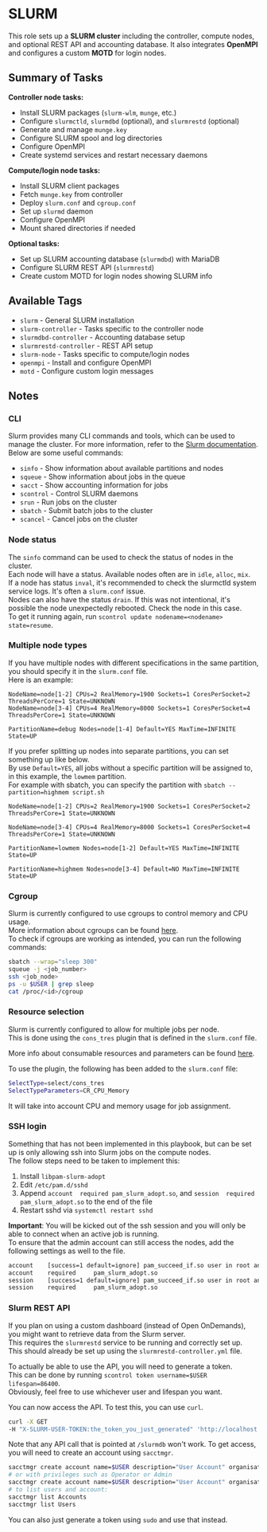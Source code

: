 # SLURM

This role sets up a **SLURM cluster** including the controller, compute nodes, and optional REST API and accounting database.
It also integrates **OpenMPI** and configures a custom **MOTD** for login nodes.

## Summary of Tasks

**Controller node tasks:**

- Install SLURM packages (`slurm-wlm`, `munge`, etc.)
- Configure `slurmctld`, `slurmdbd` (optional), and `slurmrestd` (optional)
- Generate and manage `munge.key`
- Configure SLURM spool and log directories
- Configure OpenMPI
- Create systemd services and restart necessary daemons

**Compute/login node tasks:**

- Install SLURM client packages
- Fetch `munge.key` from controller
- Deploy `slurm.conf` and `cgroup.conf`
- Set up `slurmd` daemon
- Configure OpenMPI
- Mount shared directories if needed

**Optional tasks:**

- Set up SLURM accounting database (`slurmdbd`) with MariaDB
- Configure SLURM REST API (`slurmrestd`)
- Create custom MOTD for login nodes showing SLURM info

## Available Tags

- `slurm` - General SLURM installation
- `slurm-controller` - Tasks specific to the controller node
- `slurmdbd-controller` - Accounting database setup
- `slurmrestd-controller` - REST API setup
- `slurm-node` - Tasks specific to compute/login nodes
- `openmpi` - Install and configure OpenMPI
- `motd` - Configure custom login messages

## Notes

### CLI

Slurm provides many CLI commands and tools, which can be used to manage the cluster. For more information, refer to the [Slurm documentation](https://slurm.schedmd.com/).\
Below are some useful commands:

- `sinfo` - Show information about available partitions and nodes
- `squeue` - Show information about jobs in the queue
- `sacct` - Show accounting information for jobs
- `scontrol` - Control SLURM daemons
- `srun` - Run jobs on the cluster
- `sbatch` - Submit batch jobs to the cluster
- `scancel` - Cancel jobs on the cluster

### Node status

The `sinfo` command can be used to check the status of nodes in the cluster.\
Each node will have a status. Available nodes often are in `idle`, `alloc`, `mix`.\
If a node has status `inval`, it's recommended to check the slurmctld system service logs. It's often a `slurm.conf` issue.\
Nodes can also have the status `drain`. If this was not intentional, it's possible the node unexpectedly rebooted. Check the node in this case. \
To get it running again, run `scontrol update nodename=<nodename> state=resume`.

### Multiple node types

If you have multiple nodes with different specifications in the same partition, you should specify it in the `slurm.conf` file.\
Here is an example:

```
NodeName=node[1-2] CPUs=2 RealMemory=1900 Sockets=1 CoresPerSocket=2 ThreadsPerCore=1 State=UNKNOWN
NodeName=node[3-4] CPUs=4 RealMemory=8000 Sockets=1 CoresPerSocket=4 ThreadsPerCore=1 State=UNKNOWN

PartitionName=debug Nodes=node[1-4] Default=YES MaxTime=INFINITE State=UP
```

If you prefer splitting up nodes into separate partitions, you can set something up like below.\
By use `Default=YES`, all jobs without a specific partition will be assigned to, in this example, the `lowmem` partition.\
For example with sbatch, you can specify the partition with `sbatch --partition=highmem script.sh`

```
NodeName=node[1-2] CPUs=2 RealMemory=1900 Sockets=1 CoresPerSocket=2 ThreadsPerCore=1 State=UNKNOWN

NodeName=node[3-4] CPUs=4 RealMemory=8000 Sockets=1 CoresPerSocket=4 ThreadsPerCore=1 State=UNKNOWN

PartitionName=lowmem Nodes=node[1-2] Default=YES MaxTime=INFINITE State=UP

PartitionName=highmem Nodes=node[3-4] Default=NO MaxTime=INFINITE State=UP
```

### Cgroup

Slurm is currently configured to use cgroups to control memory and CPU usage.\
More information about cgroups can be found [here](https://slurm.schedmd.com/cgroup.conf.html#SECTION_EXAMPLE).\
To check if cgroups are working as intended, you can run the following commands:

```bash
sbatch --wrap="sleep 300"
squeue -j <job_number>
ssh <job_node>
ps -u $USER | grep sleep
cat /proc/<id>/cgroup
```

### Resource selection

Slurm is currently configured to allow for multiple jobs per node.\
This is done using the `cons_tres` plugin that is defined in the `slurm.conf` file.

More info about consumable resources and parameters can be found [here](https://slurm.schedmd.com/cons_tres.html).

To use the plugin, the following has been added to the `slurm.conf` file:

```bash
SelectType=select/cons_tres
SelectTypeParameters=CR_CPU_Memory
```

It will take into account CPU and memory usage for job assignment.

### SSH login

Something that has not been implemented in this playbook, but can be set up is only allowing ssh into Slurm jobs on the compute nodes.\
The follow steps need to be taken to implement this:

1. Install `libpam-slurm-adopt`
2. Edit `/etc/pam.d/sshd`
3. Append `account  required pam_slurm_adopt.so`, and `session  required pam_slurm_adopt.so` to the end of the file
4. Restart sshd via `systemctl restart sshd`

**Important**: You will be kicked out of the ssh session and you will only be able to connect when an active job is running.\
To ensure that the admin account can still access the nodes, add the following settings as well to the file.

```bash
account    [success=1 default=ignore] pam_succeed_if.so user in root ansible slurm
account    required     pam_slurm_adopt.so
session    [success=1 default=ignore] pam_succeed_if.so user in root ansible slurm
session    required     pam_slurm_adopt.so
```

### Slurm REST API

If you plan on using a custom dashboard (instead of Open OnDemands), you might want to retrieve data from the Slurm server.\
This requires the `slurmrestd` service to be running and correctly set up.\
This should already be set up using the `slurmrestd-controller.yml` file.

To actually be able to use the API, you will need to generate a token.\
This can be done by running `scontrol token username=$USER lifespan=86400`.\
Obviously, feel free to use whichever user and lifespan you want.

You can now access the API. To test this, you can use `curl`.

```bash
curl -X GET
-H "X-SLURM-USER-TOKEN:the_token_you_just_generated" 'http://localhost:6820/slurm/v0.0.40/nodes'
```

Note that any API call that is pointed at `/slurmdb` won't work.
To get access, you will need to create an account using `sacctmgr`.

```bash
sacctmgr create account name=$USER description="User Account" organisation="My Org"
# or with privileges such as Operator or Admin
sacctmgr create account name=$USER description="User Account" organisation="My Org" AdminLevel=Admin
# to list users and account:
sacctmgr list Accounts
sacctmgr list Users
```

You can also just generate a token using `sudo` and use that instead.
